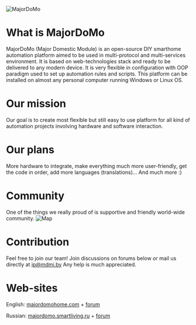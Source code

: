 ![MajorDoMo](https://majordomohome.com/img/slider/slider3.png)

What is MajorDoMo
=========

MajorDoMo (Major Domestic Module) is an open-source DIY smarthome automation platform aimed to be used in multi-protocol and multi-services environment. It is based on web-technologies stack and ready to be delivered to any modern device. It is very flexible in configuration with OOP paradigm used to set up automation rules and scripts. This platform can be installed on almost any personal computer running Windows or Linux OS.

Our mission
=========

Our goal is to create most flexible but still easy to use platform for all kind of automation projects involving hardware and software interaction.

Our plans
=========

More hardware to integrate, make everything much more user-friendly, get the code in order, add more languages (translations)... And much more :)

Community
=========

One of the things we really proud of is supportive and friendly world-wide community.
![Map](http://c2n.me/3Q3Sh8e.jpg)

Contribution
=========

Feel free to join our team! Join discussions on forums below or mail us directly at ip@mdmi.by 
Any help is much appreciated. 

Web-sites
=========

English: [majordomohome.com](http://majordomohome.com/?utm_source=github&utm_medium=link&utm_campaign=main_page) + [forum](https://majordomo.smartliving.ru/forum/?utm_source=github&utm_medium=link&utm_campaign=forum)

Russian: [majordomo.smartliving.ru](https://majordomo.smartliving.ru/?utm_source=github&utm_medium=link&utm_campaign=main_page) + [forum](https://majordomo.smartliving.ru/forum/viewforum.php?f=12&utm_source=github&utm_medium=link&utm_campaign=forum)
